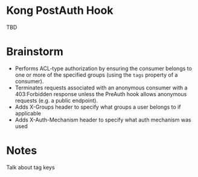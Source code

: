 # Kong PostAuth Hook
TBD

# Brainstorm
* Performs ACL-type authorization by ensuring the consumer belongs to one or more of the 
specified groups (using the `tags` property of a consumer).
* Terminates requests associated with an anonymous consumer with a 403:Forbidden response
unless the PreAuth hook allows anonymous requests (e.g. a public endpoint). 
* Adds X-Groups header to specify what groups a user belongs to if applicable
* Adds X-Auth-Mechanism header to specify what auth mechanism was used

# Notes
Talk about tag keys